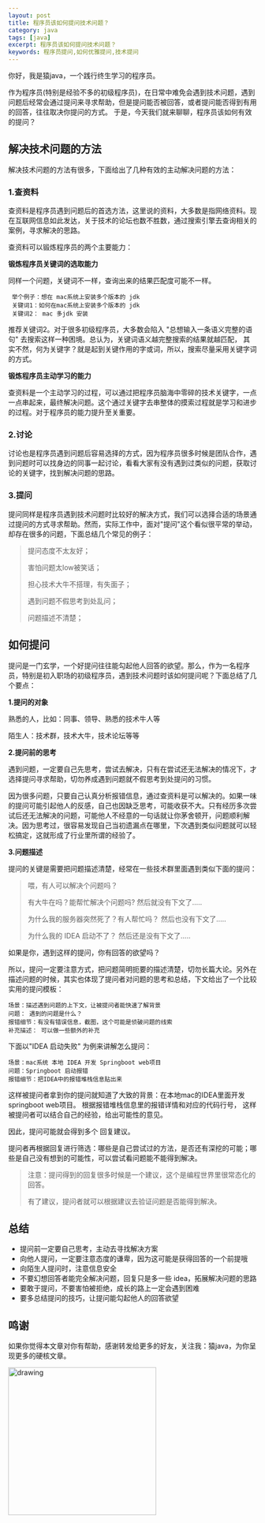 ```yaml
---
layout: post
title: 程序员该如何提问技术问题？
category: java
tags: [java]
excerpt: 程序员该如何提问技术问题？
keywords: 程序员提问,如何优雅提问,技术提问
---
```


你好，我是猿java，一个践行终生学习的程序员。

作为程序员(特别是经验不多的初级程序员)，在日常中难免会遇到技术问题，遇到问题后经常会通过提问来寻求帮助，但是提问能否被回答，或者提问能否得到有用的回答，往往取决你提问的方式。
于是，今天我们就来聊聊，程序员该如何有效的提问？


## 解决技术问题的方法

解决技术问题的方法有很多，下面给出了几种有效的主动解决问题的方法：

### 1.查资料

查资料是程序员遇到问题后的首选方法，这里说的资料，大多数是指网络资料。现在互联网信息如此发达，关于技术的论坛也数不胜数，通过搜索引擎去查询相关的案例，寻求解决的思路。

查资料可以锻炼程序员的两个主要能力：

**锻炼程序员关键词的选取能力**

同样一个问题，关键词不一样，查询出来的结果匹配度可能不一样。

```text
 举个例子：想在 mac系统上安装多个版本的 jdk
 关键词1：如何在mac系统上安装多个版本的 jdk
 关键词2： mac 多jdk 安装
```

推荐关键词2。对于很多初级程序员，大多数会陷入 "总想输入一条语义完整的语句" 去搜索这样一种困境。总认为，关键词语义越完整搜索的结果就越匹配，
其实不然，何为关键字？就是起到关键作用的字或词，所以，搜索尽量采用关键字词的方式。

**锻炼程序员主动学习的能力**

查资料是一个主动学习的过程，可以通过把程序员脑海中零碎的技术关键字，一点一点串起来，最终解决问题。这个通过关键字去串整体的摸索过程就是学习和进步的过程。对于程序员的能力提升至关重要。

### 2.讨论

讨论也是程序员遇到问题后容易选择的方式，因为程序员很多时候是团队合作，遇到问题时可以找身边的同事一起讨论，看看大家有没有遇到过类似的问题，获取讨论的关键字，找到解决问题的思路。

### 3.提问

提问同样是程序员遇到技术问题时比较好的解决方式，我们可以选择合适的场景通过提问的方式寻求帮助。然而，实际工作中，面对"提问"这个看似很平常的举动，却存在很多的问题，下面总结几个常见的例子：

> 提问态度不太友好；
>
> 害怕问题太low被笑话；
>
> 担心技术大牛不搭理，有失面子；
>
> 遇到问题不假思考到处乱问；
>
> 问题描述不清楚；


## 如何提问

提问是一门玄学，一个好提问往往能勾起他人回答的欲望。那么，作为一名程序员，特别是初入职场的初级程序员，遇到技术问题时该如何提问呢？下面总结了几个要点：

**1.提问的对象**

熟悉的人，比如：同事、领导、熟悉的技术牛人等

陌生人：技术群，技术大牛，技术论坛等等

**2.提问前的思考**

遇到问题，一定要自己先思考，尝试去解决，只有在尝试还无法解决的情况下，才选择提问寻求帮助，切勿养成遇到问题就不假思考到处提问的习惯。

因为很多问题，只要自己认真分析报错信息，通过查资料是可以解决的。如果一味的提问可能引起他人的反感，自己也因缺乏思考，可能收获不大。只有经历多次尝试后还无法解决的问题，可能他人不经意的一句话就让你茅舍顿开，问题顺利解决。因为思考过，很容易发现自己当初遗漏点在哪里，下次遇到类似问题就可以轻松搞定，这就形成了行业里所谓的经验了。

**3.问题描述**

提问的关键是需要把问题描述清楚，经常在一些技术群里面遇到类似下面的提问：

> 喂，有人可以解决个问题吗？
>
> 有大牛在吗？能帮忙解决个问题吗?  然后就没有下文了.....
>
> 为什么我的服务器突然死了？有人帮忙吗？ 然后也没有下文了.....
>
> 为什么我的 IDEA 启动不了？ 然后还是没有下文了.....

如果是你，遇到这样的提问，你有回答的欲望吗？

所以，提问一定要注意方式，把问题简明扼要的描述清楚，切勿长篇大论。另外在描述问题的时候，其实也体现了提问者对问题的思考和总结，下文给出了一个比较实用的提问模板：

```text
场景：描述遇到问题的上下文，让被提问者能快速了解背景
问题： 遇到的问题是什么？
报错细节：有没有错误信息，截图，这个可能是侦破问题的线索
补充描述： 可以做一些额外的补充
```

下面以"IDEA 启动失败" 为例来讲解怎么提问：
```text
场景：mac系统 本地 IDEA 开发 Springboot web项目
问题：Springboot 启动报错
报错细节：把IDEA中的报错堆栈信息贴出来
```

这样被提问者拿到你的提问就知道了大致的背景：在本地mac的IDEA里面开发springboot web项目。 根据报错堆栈信息里的报错详情和对应的代码行号，
这样被提问者可以结合自己的经验，给出可能性的意见。

因此，提问可能就会得到多个 回复建议。

提问者再根据回复进行筛选：哪些是自己尝试过的方法，是否还有深挖的可能；哪些是自己没有想到的可能性，可以尝试看问题能不能得到解决。

> 注意：提问得到的回复很多时候是一个建议，这个是编程世界里很常态化的回答。
>
> 有了建议，提问者就可以根据建议去验证问题是否能得到解决。


## 总结

- 提问前一定要自己思考，主动去寻找解决方案
- 向他人提问，一定要注意态度的谦卑，因为这可能是获得回答的一个前提哦
- 向陌生人提问时，注意信息安全
- 不要幻想回答者能完全解决问题，回复只是多一些 idea，拓展解决问题的思路
- 要敢于提问，不要害怕被拒绝，成长的路上一定会遇到困难
- 要多总结提问的技巧，让提问能勾起他人的回答欲望

## 鸣谢
如果你觉得本文章对你有帮助，感谢转发给更多的好友，关注我：猿java，为你呈现更多的硬核文章。

<img src="https://yuanjava.cn/assets/img/pub.jpg" alt="drawing" style="width:300px;"/>


